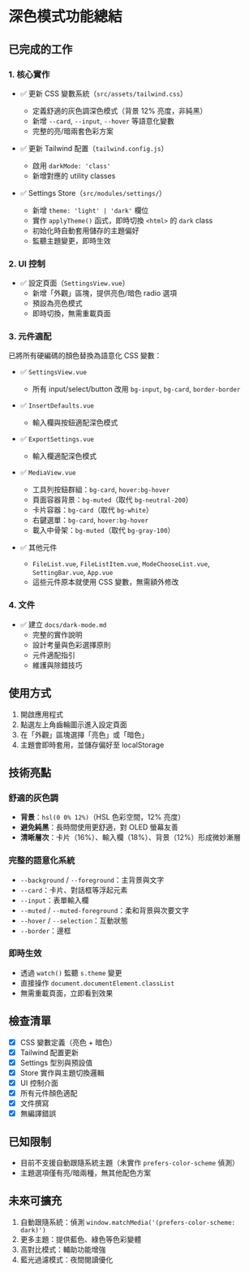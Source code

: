 # 深色模式功能總結

## 已完成的工作

### 1. 核心實作
- ✅ 更新 CSS 變數系統（`src/assets/tailwind.css`）
  - 定義舒適的灰色調深色模式（背景 12% 亮度，非純黑）
  - 新增 `--card`, `--input`, `--hover` 等語意化變數
  - 完整的亮/暗兩套色彩方案

- ✅ 更新 Tailwind 配置（`tailwind.config.js`）
  - 啟用 `darkMode: 'class'`
  - 新增對應的 utility classes

- ✅ Settings Store（`src/modules/settings/`）
  - 新增 `theme: 'light' | 'dark'` 欄位
  - 實作 `applyTheme()` 函式，即時切換 `<html>` 的 `dark` class
  - 初始化時自動套用儲存的主題偏好
  - 監聽主題變更，即時生效

### 2. UI 控制
- ✅ 設定頁面（`SettingsView.vue`）
  - 新增「外觀」區塊，提供亮色/暗色 radio 選項
  - 預設為亮色模式
  - 即時切換，無需重載頁面

### 3. 元件適配
已將所有硬編碼的顏色替換為語意化 CSS 變數：

- ✅ `SettingsView.vue`
  - 所有 input/select/button 改用 `bg-input`, `bg-card`, `border-border`
  
- ✅ `InsertDefaults.vue`
  - 輸入欄與按鈕適配深色模式
  
- ✅ `ExportSettings.vue`
  - 輸入欄適配深色模式
  
- ✅ `MediaView.vue`
  - 工具列按鈕群組：`bg-card`, `hover:bg-hover`
  - 頁面容器背景：`bg-muted`（取代 `bg-neutral-200`）
  - 卡片容器：`bg-card`（取代 `bg-white`）
  - 右鍵選單：`bg-card`, `hover:bg-hover`
  - 載入中骨架：`bg-muted`（取代 `bg-gray-100`）

- ✅ 其他元件
  - `FileList.vue`, `FileListItem.vue`, `ModeChooseList.vue`, `SettingBar.vue`, `App.vue` 
  - 這些元件原本就使用 CSS 變數，無需額外修改

### 4. 文件
- ✅ 建立 `docs/dark-mode.md`
  - 完整的實作說明
  - 設計考量與色彩選擇原則
  - 元件適配指引
  - 維護與除錯技巧

## 使用方式

1. 開啟應用程式
2. 點選左上角齒輪圖示進入設定頁面
3. 在「外觀」區塊選擇「亮色」或「暗色」
4. 主題會即時套用，並儲存偏好至 localStorage

## 技術亮點

### 舒適的灰色調
- **背景**：`hsl(0 0% 12%)`（HSL 色彩空間，12% 亮度）
- **避免純黑**：長時間使用更舒適，對 OLED 螢幕友善
- **清晰層次**：卡片（16%）、輸入欄（18%）、背景（12%）形成微妙漸層

### 完整的語意化系統
- `--background` / `--foreground`：主背景與文字
- `--card`：卡片、對話框等浮起元素
- `--input`：表單輸入欄
- `--muted` / `--muted-foreground`：柔和背景與次要文字
- `--hover` / `--selection`：互動狀態
- `--border`：邊框

### 即時生效
- 透過 `watch()` 監聽 `s.theme` 變更
- 直接操作 `document.documentElement.classList`
- 無需重載頁面，立即看到效果

## 檢查清單

- [x] CSS 變數定義（亮色 + 暗色）
- [x] Tailwind 配置更新
- [x] Settings 型別與預設值
- [x] Store 實作與主題切換邏輯
- [x] UI 控制介面
- [x] 所有元件顏色適配
- [x] 文件撰寫
- [x] 無編譯錯誤

## 已知限制

- 目前不支援自動跟隨系統主題（未實作 `prefers-color-scheme` 偵測）
- 主題選項僅有亮/暗兩種，無其他配色方案

## 未來可擴充

1. 自動跟隨系統：偵測 `window.matchMedia('(prefers-color-scheme: dark)')`
2. 更多主題：提供藍色、綠色等色彩變體
3. 高對比模式：輔助功能增強
4. 藍光過濾模式：夜間閱讀優化
